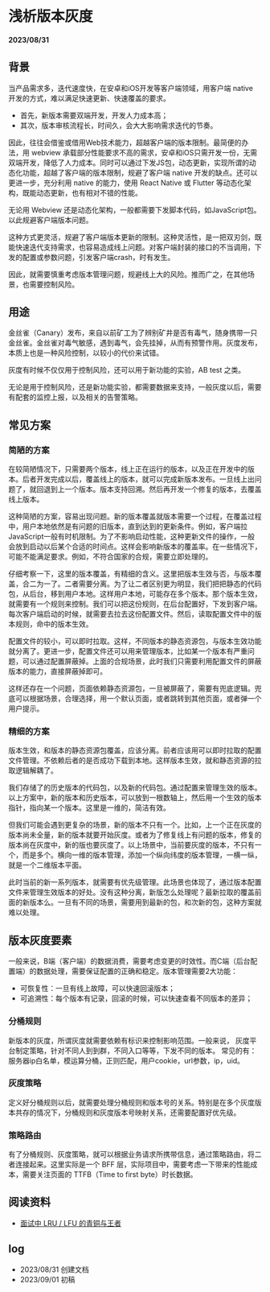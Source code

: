 # 浅析版本灰度

#### 2023/08/31

## 背景

当产品需求多，迭代速度快，在安卓和iOS开发等客户端领域，用客户端 native 开发的方式，难以满足快速更新、快速覆盖的要求。

- 首先，新版本需要双端开发，开发人力成本高；
- 其次，版本审核流程长，时间久，会大大影响需求迭代的节奏。

因此，往往会借鉴或借用Web技术能力，超越客户端的版本限制。最简便的办法，用 webview 承载部分性能要求不高的需求，安卓和iOS只需开发一份，无需双端开发，降低了人力成本。同时可以通过下发JS包，动态更新，实现所谓的动态化功能，超越了客户端的版本限制，规避了客户端 native 开发的缺点。还可以更进一步，充分利用 native 的能力，使用 React Native 或 Flutter 等动态化架构，既能动态更新，也有相对不错的性能。

无论用 Webview 还是动态化架构，一般都需要下发脚本代码，如JavaScript包。以此规避客户端版本问题。

这种方式更灵活，规避了客户端版本更新的限制。这种灵活性，是一把双刃剑，既能快速迭代支持需求，也容易造成线上问题。对客户端封装的接口的不当调用，下发的配置或参数问题，引发客户端crash，时有发生。

因此，就需要慎重考虑版本管理问题，规避线上大的风险。推而广之，在其他场景，也需要控制风险。

## 用途

金丝雀（Canary）发布，来自以前矿工为了辨别矿井是否有毒气，随身携带一只金丝雀。金丝雀对毒气敏感，遇到毒气，会先挂掉，从而有预警作用。灰度发布，本质上也是一种风险控制，以较小的代价来试错。

灰度有时候不仅仅用于控制风险，还可以用于新功能的实验，AB test 之类。

无论是用于控制风险，还是新功能实验，都需要数据来支持，一般灰度以后，需要有配套的监控上报，以及相关的告警策略。

## 常见方案

### 简陋的方案

在较简陋情况下，只需要两个版本，线上正在运行的版本，以及正在开发中的版本。后者开发完成以后，覆盖线上的版本，就可以完成新版本发布。一旦线上出问题了，就回退到上一个版本。版本支持回溯。然后再开发一个修复的版本，去覆盖线上版本。

这种简陋的方案，容易出现问题。新的版本覆盖就版本需要一个过程，在覆盖过程中，用户本地依然是有问题的旧版本，直到达到的更新条件。例如，客户端拉JavaScript一般有时机限制。为了不影响启动性能，这种更新文件的操作，一般会放到启动以后某个合适的时间点。这样会影响新版本的覆盖率。在一些情况下，可能不能满足要求。例如，不符合国家的合规，需要立即处理的。

仔细考察一下，这里的版本覆盖，有精细的含义。这里把版本生效与否，与版本覆盖，合二为一了。二者需要分离。为了让二者区别更为明显，我们把把静态的代码包，从后台，移到用户本地。这样用户本地，可能存在多个版本。那个版本生效，就需要有一个规则来控制。我们可以把这份规则，在后台配置好，下发到客户端。每次客户端启动的时候，就需要去拉去这份配置文件。然后，读取配置文件中的版本规则，命中的版本生效。

配置文件的较小，可以即时拉取。这样，不同版本的静态资源包，与版本生效功能就分离了。更进一步，配置文件还可以用来管理版本，比如某一个版本有严重问题，可以通过配置屏蔽掉。上面的合规场景，此时我们只需要利用配置文件的屏蔽版本的能力，直接屏蔽掉即可。

这样还存在一个问题，页面依赖静态资源包，一旦被屏蔽了，需要有兜底逻辑。兜底可以根据场景，合理选择，用一个默认页面，或者跳转到其他页面，或者弹一个用户提示。

### 精细的方案

版本生效，和版本的静态资源包覆盖，应该分离。前者应该用可以即时拉取的配置文件管理。不依赖后者的是否成功下载到本地。这样版本生效，就和静态资源的拉取逻辑解耦了。

我们存储了的历史版本的代码包，以及新的代码包。通过配置来管理生效的版本。以上方案中，新的版本和历史版本，可以放到一根数轴上，然后用一个生效的版本指针，指向某一个版本。这里是一维的，简洁有效。

但我们可能会遇到更复杂的场景，新的版本不只有一个。比如，上一个正在灰度的版本尚未全量，新的版本就要开始灰度。或者为了修复线上有问题的版本，修复的版本尚在灰度中，新的版也要灰度了。以上场景中，当前要灰度的版本，不只有一个，而是多个。横向一维的版本管理，添加一个纵向纬度的版本管理，一横一纵，就是一个二维版本平面。

此时当前的新一系列版本，就需要有优先级管理。此场景也体现了，通过版本配置文件来管理生效版本的好处。没有这种分离，新版怎么处理呢？最新拉取的覆盖前面的新版本么。一旦有不同的场景，需要用到最新的包，和次新的包，这种方案就难以处理。


## 版本灰度要素

一般来说，B端（客户端）的数据消费，需要考虑变更的时效性。而C端（后台配置端）的数据处理，需要保证配置的正确和稳定。版本管理需要2大功能：

- 可恢复性：一旦有线上故障，可以快速回滚版本；
- 可追溯性：每个版本有记录，回滚的时候，可以快速查看不同版本的差异；

### 分桶规则

新版本的灰度，所谓灰度就需要依赖有标识来控制影响范围。一般来说， 灰度平台制定策略，针对不同人到到群，不同入口等等，下发不同的版本。 常见的有：服务器ip白名单，模运算分桶，正则匹配，用户cookie，url参数，ip，uid。

### 灰度策略

定义好分桶规则以后，就需要处理分桶规则和版本号的关系。特别是在多个灰度版本共存的情况下，分桶规则和灰度版本号映射关系，还需要配置好优先级。

### 策略路由

有了分桶规则、灰度策略，就可以根据业务请求所携带信息，通过策略路由，将二者连接起来。这里实际是一个 BFF 层，实际项目中，需要考虑一下带来的性能成本，需要关注页面的 TTFB（Time to first byte）时长数据。

## 阅读资料

- [面试中 LRU / LFU 的青铜与王者](https://halfrost.com/lru_lfu_interview/)

## log

- 2023/08/31 创建文档
- 2023/09/01 初稿
